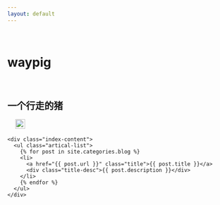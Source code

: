 ```yaml
---
layout: default
---
```


<body>
  <div class="index-wrapper">
    <div class="aside">
      <div class="info-card">
        <h1>waypig</h1>
        <h2>一个行走的猪</h2>
<a href="http://weibo.com/" target="_blank"><img src="http://www.weibo.com/favicon.ico" alt="" width="2"/></a>
<a href="http://www.zhihu.com/" target="_blank"><img src="https://static.zhihu.com/static/favicon.ico" alt="" width="2"/></a>
<a href="http://www.douban.com/" target="_blank"><img src="http://www.douban.com/favicon.ico" alt="" width="2"/></a>
<a href="http://instagram.com" target="_blank"><img src="http://d36xtkk24g8jdx.cloudfront.net/bluebar/00c6602/images/ico/favicon.ico" alt="" width="22"/></a>
      </div>
      <div id="particles-js"></div>
    </div>

    <div class="index-content">
      <ul class="artical-list">
        {% for post in site.categories.blog %}
        <li>
          <a href="{{ post.url }}" class="title">{{ post.title }}</a>
          <div class="title-desc">{{ post.description }}</div>
        </li>
        {% endfor %}
      </ul>
    </div>
  </div>
</body>
